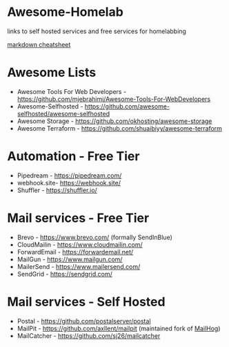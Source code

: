 # Awesome-Homelab
links to self hosted services and free services for homelabbing

[markdown cheatsheet](https://www.markdownguide.org/cheat-sheet/)

# Awesome Lists
  - Awesome Tools For Web Developers - https://github.com/mjebrahimi/Awesome-Tools-For-WebDevelopers
  - Awesome-Selfhosted - https://github.com/awesome-selfhosted/awesome-selfhosted
  - Awesome Storage - https://github.com/okhosting/awesome-storage
  - Awesome Terraform - https://github.com/shuaibiyy/awesome-terraform

# Automation - Free Tier
  - Pipedream - https://pipedream.com/
  - webhook.site- https://webhook.site/
  - Shuffler - https://shuffler.io/

# Mail services - Free Tier
  - Brevo - https://www.brevo.com/ (formally SendInBlue)
  - CloudMailin - https://www.cloudmailin.com/
  - ForwardEmail - https://forwardemail.net/
  - MailGun - https://www.mailgun.com/
  - MailerSend - https://www.mailersend.com/
  - SendGrid - https://sendgrid.com/

# Mail services - Self Hosted
  - Postal - https://github.com/postalserver/postal
  - MailPit - https://github.com/axllent/mailpit (maintained fork of [MailHog](https://github.com/axllent/mailpit#why-rewrite-mailhog))
  - MailCatcher - https://github.com/sj26/mailcatcher
